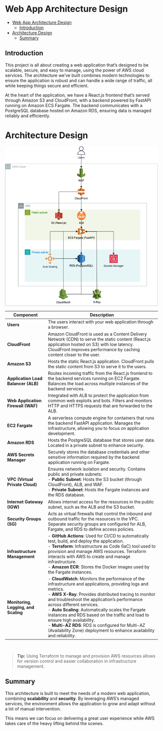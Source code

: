 
# Web App Architecture Design
- [Web App Architecture Design](#web-app-architecture-design)
  - [Introduction](#introduction)
- [Architecture Design](#architecture-design)
  - [Summary](#summary)


## Introduction
This project is all about creating a web application that’s designed to be scalable, secure, and easy to manage, using the power of AWS cloud services. The architecture we’ve built combines modern technologies to ensure the application is robust and can handle a wide range of traffic, all while keeping things secure and efficient.

At the heart of the application, we have a React.js frontend that’s served through Amazon S3 and CloudFront, with a backend powered by FastAPI running on Amazon ECS Fargate. The backend communicates with a PostgreSQL database hosted on Amazon RDS, ensuring data is managed reliably and efficiently.

# Architecture Design

![Architecture Diagram](/Architecture/Architecture.png)

| **Component**                  | **Description**                                                                                                                                                    |
|--------------------------------|--------------------------------------------------------------------------------------------------------------------------------------------------------------------|
| **Users**                      | The users interact with your web application through a browser.                                                                                                    |
| **CloudFront**                 | Amazon CloudFront is used as a Content Delivery Network (CDN) to serve the static content (React.js application hosted on S3) with low latency. CloudFront improves performance by caching content closer to the user. |
| **Amazon S3**                  | Hosts the static React.js application. CloudFront pulls the static content from S3 to serve it to the users.                                             |
| **Application Load Balancer (ALB)** | Routes incoming traffic from the React.js frontend to the backend services running on EC2 Fargate. Balances the load across multiple instances of the backend services. |
| **Web Application Firewall (WAF)** | Integrated with ALB to protect the application from common web exploits and bots. Filters and monitors HTTP and HTTPS requests that are forwarded to the ALB. |
| **EC2 Fargate**                | A serverless compute engine for containers that runs the backend FastAPI application. Manages the infrastructure, allowing you to focus on application development. |
| **Amazon RDS**                 | Hosts the PostgreSQL database that stores user data. Located in a private subnet to enhance security.                                    |
| **AWS Secrets Manager**        | Securely stores the database credentials and other sensitive information required by the backend application running on Fargate.               |
| **VPC (Virtual Private Cloud)** | Ensures network isolation and security. Contains public and private subnets: <br>  - **Public Subnet**: Hosts the S3 bucket (through CloudFront), ALB, and WAF. <br>  - **Private Subnet**: Hosts the Fargate instances and the RDS database. |
| **Internet Gateway (IGW)**     | Allows internet access for the resources in the public subnet, such as the ALB and the S3 bucket.                                                           |
| **Security Groups (SG)**       | Acts as virtual firewalls that control the inbound and outbound traffic for the resources in the VPC. Separate security groups are configured for ALB, Fargate, and RDS to define access policies. |
| **Infrastructure Management**  | - **GitHub Actions**: Used for CI/CD to automatically test, build, and deploy the application. <br>  - **Terraform**: Infrastructure as Code (IaC) tool used to provision and manage AWS resources. Terraform interacts with AWS to create and manage infrastructure. <br>  - **Amazon ECR**: Stores the Docker images used by the Fargate instances. |
| **Monitoring, Logging, and Scaling** | - **CloudWatch**: Monitors the performance of the infrastructure and applications, providing logs and metrics. <br> - **AWS X-Ray**: Provides distributed tracing to monitor and troubleshoot the application’s performance across different services. <br>  - **Auto Scaling**: Automatically scales the Fargate instances and RDS based on the traffic and load to ensure high availability. <br>  - **Multi-AZ RDS**: RDS is configured for Multi-AZ (Availability Zone) deployment to enhance availability and reliability. |

<br>

> **Tip:** Using Terraform to manage and provision AWS resources allows for version control and easier collaboration in infrastructure management.



## Summary 

This architecture is built to meet the needs of a modern web application, combining **scalability** and **security**. By leveraging AWS’s managed services, the environment allows the application to grow and adapt without a lot of manual intervention. 

This means we can focus on delivering a great user experience while AWS takes care of the heavy lifting behind the scenes.


